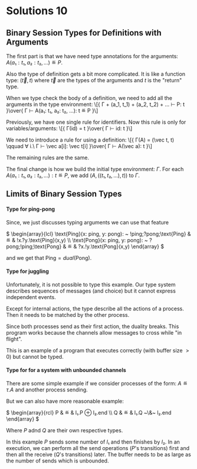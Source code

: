 # Solutions 10

## Binary Session Types for Definitions with Arguments

The first part is that we have need type annotations for the arguments: $A(a₁: t₁, a₂: t₂, …) ≝ P$.

Also the type of definition gets a bit more complicated.
It is like a function type: $(\vec t, t)$ where $\vec t$ are the types of the arguments and $t$ is the "return" type.

When we type check the body of a definition, we need to add all the arguments in the type environment:
\\[{
Γ + (a_1, t_1) + (a_2, t_2) + … ⊢ P: t
}\over{
Γ ⊢ A(a₁: t₁, a₂: t₂, …): t ≝ P
}\\]

Previously, we have one single rule for identifiers.
Now this rule is only for variables/arguments:
\\[{
Γ(id) = t
}\over{
Γ ⊢ id: t
}\\]

We need to introduce a rule for using a definition:
\\[{
Γ(A) = (\vec t, t) \qquad ∀ i.\ Γ ⊢ \vec a[i]: \vec t[i] 
}\over{
Γ ⊢ A(\vec a): t
}\\]

The remaining rules are the same.

The final change is how we build the initial type environment: $Γ$.
For each $A(a₁: t₁, a₂: t₂, …): t ≝ P$, we add $(A, ((t₁, t₂, …), t))$ to $Γ$.


## Limits of Binary Session Types

#### Type for ping-pong

Since, we just discusses typing arguments we can use that feature

$
\begin{array}{lcl}
    \text{Ping}(x: ping, y: pong): ~ !ping;?pong;\text{Ping} & ≝ & !x.?y.\text{Ping}(x,y) \\\\
    \text{Pong}(x: ping, y: pong): ~ ?pong;!ping;\text{Pong} & ≝ & ?x.!y.\text{Pong}(x,y)
\end{array}
$

and we get that $\text{Ping} = dual(\text{Pong})$.

#### Type for juggling

Unfortunately, it is not possible to type this example.
Our type system describes sequences of messages (and choice) but it cannot express independent events.

Except for internal actions, the type describe all the actions of a process.
Then it needs to be matched by the other process.

Since both processes send as their first action, the duality breaks.
This program works because the channels allow messages to cross while "in flight".

This is an example of a program that executes correctly (with buffer size $> 0$) but cannot be typed.



#### Type for for a system with unbounded channels

There are some simple example if we consider processes of the form: $A ≝ τ.A$ and another process sending.

But we can also have more reasonable example:

$
\begin{array}{rcl}
P & ≝ & l₁.P ⊕ l₂.end \\\\
Q & ≝ & l₁.Q ~\\&~ l₂.end
\end{array}
$

Where $P$ adnd $Q$ are their own respective types.

In this example $P$ sends some number of $l₁$ and then finishes by $l₂$.
In an execution, we can perform all the send operations ($P$'s transitions) first and then all the receive ($Q$'s transitions) later.
The buffer needs to be as large as the number of sends which is unbounded.
